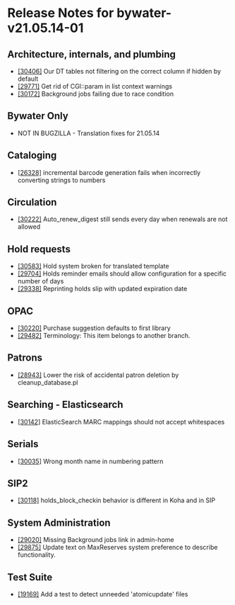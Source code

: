 
# Release Notes for bywater-v21.05.14-01

## Architecture, internals, and plumbing

- [[30406]](http://bugs.koha-community.org/bugzilla3/show_bug.cgi?id=30406) Our DT tables not filtering on the correct column if hidden by default
- [[29771]](http://bugs.koha-community.org/bugzilla3/show_bug.cgi?id=29771) Get rid of CGI::param in list context warnings
- [[30172]](http://bugs.koha-community.org/bugzilla3/show_bug.cgi?id=30172) Background jobs failing due to race condition

## Bywater Only

- NOT IN BUGZILLA - Translation fixes for 21.05.14

## Cataloging

- [[26328]](http://bugs.koha-community.org/bugzilla3/show_bug.cgi?id=26328) incremental barcode generation fails when incorrectly converting strings to numbers

## Circulation

- [[30222]](http://bugs.koha-community.org/bugzilla3/show_bug.cgi?id=30222) Auto_renew_digest still sends every day when renewals are not allowed

## Hold requests

- [[30583]](http://bugs.koha-community.org/bugzilla3/show_bug.cgi?id=30583) Hold system broken for translated template
- [[29704]](http://bugs.koha-community.org/bugzilla3/show_bug.cgi?id=29704) Holds reminder emails should allow configuration for a specific number of days
- [[29338]](http://bugs.koha-community.org/bugzilla3/show_bug.cgi?id=29338) Reprinting holds slip with updated expiration date

## OPAC

- [[30220]](http://bugs.koha-community.org/bugzilla3/show_bug.cgi?id=30220) Purchase suggestion defaults to first library
- [[29482]](http://bugs.koha-community.org/bugzilla3/show_bug.cgi?id=29482) Terminology: This item belongs to another branch.

## Patrons

- [[28943]](http://bugs.koha-community.org/bugzilla3/show_bug.cgi?id=28943) Lower the risk of accidental patron deletion by cleanup_database.pl

## Searching - Elasticsearch

- [[30142]](http://bugs.koha-community.org/bugzilla3/show_bug.cgi?id=30142) ElasticSearch MARC mappings should not accept whitespaces

## Serials

- [[30035]](http://bugs.koha-community.org/bugzilla3/show_bug.cgi?id=30035) Wrong month name in numbering pattern

## SIP2

- [[30118]](http://bugs.koha-community.org/bugzilla3/show_bug.cgi?id=30118) holds_block_checkin behavior is different in Koha and in SIP

## System Administration

- [[29020]](http://bugs.koha-community.org/bugzilla3/show_bug.cgi?id=29020) Missing Background jobs link in admin-home
- [[29875]](http://bugs.koha-community.org/bugzilla3/show_bug.cgi?id=29875) Update text on MaxReserves system preference to describe functionality.

## Test Suite

- [[19169]](http://bugs.koha-community.org/bugzilla3/show_bug.cgi?id=19169) Add a test to detect unneeded 'atomicupdate' files


